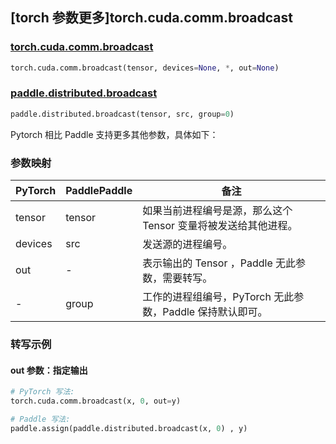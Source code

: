 ## [torch 参数更多]torch.cuda.comm.broadcast

### [torch.cuda.comm.broadcast](https://pytorch.org/docs/stable/generated/torch.cuda.comm.broadcast.html#torch.cuda.comm.broadcast)

```python
torch.cuda.comm.broadcast(tensor, devices=None, *, out=None)
```

### [paddle.distributed.broadcast](https://www.paddlepaddle.org.cn/documentation/docs/zh/api/paddle/distributed/broadcast_cn.html)

```python
paddle.distributed.broadcast(tensor, src, group=0)
```

Pytorch 相比 Paddle 支持更多其他参数，具体如下：

### 参数映射

| PyTorch | PaddlePaddle | 备注                                                         |
| ------- | ------------ | ------------------------------------------------------------ |
| tensor  | tensor       | 如果当前进程编号是源，那么这个 Tensor 变量将被发送给其他进程。 |
| devices | src          | 发送源的进程编号。                                           |
| out     | -            | 表示输出的 Tensor ，Paddle 无此参数，需要转写。          |
| -       | group        | 工作的进程组编号，PyTorch 无此参数，Paddle 保持默认即可。    |

### 转写示例

#### out 参数：指定输出
``` python
# PyTorch 写法:
torch.cuda.comm.broadcast(x, 0, out=y)

# Paddle 写法:
paddle.assign(paddle.distributed.broadcast(x, 0) , y)
```
